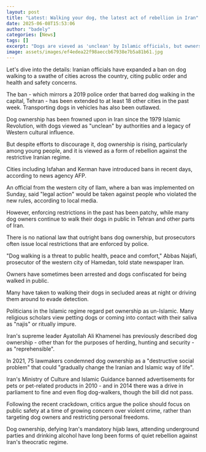 ```yaml
---
layout: post
title: "Latest: Walking your dog, the latest act of rebellion in Iran"
date: 2025-06-08T15:53:06
author: "badely"
categories: [News]
tags: []
excerpt: "Dogs are vieved as 'unclean' by Islamic officials, but ownership is rising as a form of quiet rebellion."
image: assets/images/ef4edea22f98aeccb67938e7b5a81b61.jpg
---
```


Let's dive into the details: Iranian officials have expanded a ban on dog walking to a swathe of cities across the country, citing public order and health and safety concerns.

The ban - which mirrors a 2019 police order that barred dog walking in the capital, Tehran - has been extended to at least 18 other cities in the past week. Transporting dogs in vehicles has also been outlawed.

Dog ownership has been frowned upon in Iran since the 1979 Islamic Revolution, with dogs viewed as "unclean" by authorities and a legacy of Western cultural influence.

But despite efforts to discourage it, dog ownership is rising, particularly among young people, and it is viewed as a form of rebellion against the restrictive Iranian regime.

Cities including Isfahan and Kerman have introduced bans in recent days, according to news agency AFP.

An official from the western city of Ilam, where a ban was implemented on Sunday, said "legal action" would be taken against people who violated the new rules, according to local media.

However, enforcing restrictions in the past has been patchy, while many dog owners continue to walk their dogs in public in Tehran and other parts of Iran.

There is no national law that outright bans dog ownership, but prosecutors often issue local restrictions that are enforced by police.

"Dog walking is a threat to public health, peace and comfort," Abbas Najafi, prosecutor of the western city of Hamedan, told state newspaper Iran.

Owners have sometimes been arrested and dogs confiscated for being walked in public.

Many have taken to walking their dogs in secluded areas at night or driving them around to evade detection.

Politicians in the Islamic regime regard pet ownership as un-Islamic. Many religious scholars view petting dogs or coming into contact with their saliva as "najis" or ritually impure.

Iran's supreme leader Ayatollah Ali Khamenei has previously described dog ownership - other than for the purposes of herding, hunting and security - as "reprehensible".

In 2021, 75 lawmakers condemned dog ownership as a "destructive social problem" that could "gradually change the Iranian and Islamic way of life".

Iran's Ministry of Culture and Islamic Guidance banned advertisements for pets or pet-related products in 2010 - and in 2014 there was a drive in parliament to fine and even flog dog-walkers, though the bill did not pass.

Following the recent crackdown, critics argue the police should focus on public safety at a time of growing concern over violent crime, rather than targeting dog owners and restricting personal freedoms.

Dog ownership, defying Iran's mandatory hijab laws, attending underground parties and drinking alcohol have long been forms of quiet rebellion against Iran's theocratic regime.


